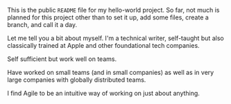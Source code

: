 This is the public `README` file for my hello-world project.
So far, not much is planned for this project other than to set it up, add some files, create a branch, and call it a day.

Let me tell you a bit about myself. I'm a technical writer, self-taught but also classically trained at Apple and other foundational tech companies. 

Self sufficient but work well on teams.

Have worked on small teams (and in small companies) as well as in very large companies with globally distributed teams. 

I find Agile to be an intuitive way of working on just about anything. 

